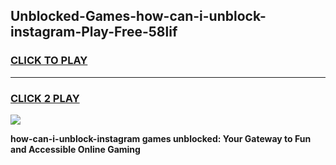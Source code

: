 
## Unblocked-Games-how-can-i-unblock-instagram-Play-Free-58lif
<h3>
<a href="https://premium76.site?title=how-can-i-unblock-instagram&ref=23A">CLICK TO PLAY</a></h3>
<hr>

<h3>
<a href="https://premium76.site?title=how-can-i-unblock-instagram&ref=23A">CLICK 2 PLAY</a>
  
</h3>

<a href="https://premium76.site?title=how-can-i-unblock-instagram&ref=23A"><img src="https://clearcache.store/games.png"></a>


**how-can-i-unblock-instagram games unblocked: Your Gateway to Fun and Accessible Online Gaming**
